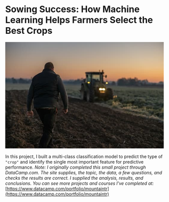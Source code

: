 # Sowing Success: How Machine Learning Helps Farmers Select the Best Crops

![Farmer in a field](farmer_in_a_field.jpg)

In this project, I built a multi-class classification model to predict the type of `"crop"` and identify the single most important feature for predictive performance.  *Note: I originally completed this small project through DataCamp.com. The site supplies, the topic, the data, a few questions, and checks the results are correct.  I supplied the analysis, results, and conclusions.  You can see more projects and courses I've completed at:* [https://www.datacamp.com/portfolio/mountaintr](https://www.datacamp.com/portfolio/mountaintr)